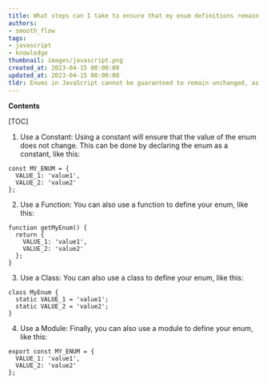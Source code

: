 ```yaml
---
title: What steps can I take to ensure that my enum definitions remain consistent in javascript?
authors:
- smooth_flow
tags:
- javascript
- knowledge
thumbnail: images/javascript.png
created_at: 2023-04-15 00:00:00
updated_at: 2023-04-15 00:00:00
tldr: Enums in JavaScript cannot be guaranteed to remain unchanged, as JavaScript is a dynamic language.
---
```


**Contents**

[TOC]

1. Use a Constant:
Using a constant will ensure that the value of the enum does not change. This can be done by declaring the enum as a constant, like this: 

```
const MY_ENUM = {
  VALUE_1: 'value1',
  VALUE_2: 'value2'
};
```

2. Use a Function:
You can also use a function to define your enum, like this: 

```
function getMyEnum() {
  return {
    VALUE_1: 'value1',
    VALUE_2: 'value2'
  };
}
```

3. Use a Class:
You can also use a class to define your enum, like this: 

```
class MyEnum {
  static VALUE_1 = 'value1';
  static VALUE_2 = 'value2';
}
```

4. Use a Module:
Finally, you can also use a module to define your enum, like this:

```
export const MY_ENUM = {
  VALUE_1: 'value1',
  VALUE_2: 'value2'
};
```
